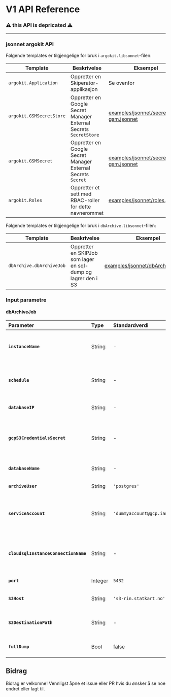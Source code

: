 # V1 API Reference
### ⚠️ this API is depricated ⚠️

---

### jsonnet argokit API

Følgende templates er tilgjengelige for bruk i `argokit.libsonnet`-filen:

| Template                 | Beskrivelse                                                    | Eksempel                                                                              |
|--------------------------|----------------------------------------------------------------|--------------------------------------------------------------------------------------|
| `argokit.Application`    | Oppretter en Skiperator-applikasjon                           | Se ovenfor                                                                            |
| `argokit.GSMSecretStore` | Oppretter en Google Secret Manager External Secrets `SecretStore` | [examples/jsonnet/secretstore-gsm.jsonnet](https://github.com/kartverket/argokit/blob/main/examples/jsonnet/secretstore-gsm.jsonnet) |
| `argokit.GSMSecret`      | Oppretter en Google Secret Manager External Secrets `Secret`      | [examples/jsonnet/secretstore-gsm.jsonnet](https://github.com/kartverket/argokit/blob/main/examples/jsonnet/secretstore-gsm.jsonnet) |
| `argokit.Roles`          | Oppretter et sett med RBAC-roller for dette navnerommet           | [examples/jsonnet/roles.jsonnet](https://github.com/kartverket/argokit/blob/main/examples/jsonnet/roles.jsonnet)                     |

Følgende templates er tilgjengelige for bruk i `dbArchive.libsonnet`-filen:

| Template                 | Beskrivelse                                                   | Eksempel                                                                  |
|--------------------------|---------------------------------------------------------------|--------------------------------------------------------------------------|
| `dbArchive.dbArchiveJob` | Oppretter en SKIPJob som lager en sql-dump og lagrer den i S3 | [examples/jsonnet/dbArchive.jsonnet](https://github.com/kartverket/argokit/blob/main/examples/jsonnet/dbArchive.jsonnet) |

### Input parametre

#### dbArchiveJob

| Parameter                            | Type    | Standardverdi            | Beskrivelse                                                                                                                       |
|:-------------------------------------|:--------|:-------------------------|:----------------------------------------------------------------------------------------------------------------------------------|
| **`instanceName`**                   | String  | -                        | **Påkrevd.** Et unikt navn for jobben og relaterte ressurser. Dette navnet brukes som base for `SKIPJob` og hemmeligheter.             |
| **`schedule`**                       | String  | -                        | **Påkrevd.** En cron uttrykk som definerer når jobben skal kjøre (f.eks. `"0 2 * * *"` for å kjøre kl. 02:00 hver natt).                   |
| **`databaseIP`**                     | String  | -                        | **Påkrevd.** IP-adressen til PostgreSQL-databasen som skal arkiveres.                                                           |
| **`gcpS3CredentialsSecret`**         | String  | -                        | **Påkrevd.** Navn på hemmeligheten i GSM som inneholder S3-hemmeligheter (`AWS_ACCESS_KEY_ID` og `AWS_SECRET_ACCESS_KEY`).              |
| **`databaseName`**                   | String  | -                        | **Påkrevd.** Navn på databasen som skal arkiveres.                                                                                |
| **`archiveUser`**                    | String  | `'postgres'`             | Databasebrukeren jobben skal bruke for å koble til.                                                                                  |
| **`serviceAccount`**                 | String  | `'dummyaccount@gcp.iam'` | GCP Service Account som brukes av Kubernetes-jobben for å autentisere mot Google Cloud (f.eks. for å hente hemmeligheter fra GSM).            |
| **`cloudsqlInstanceConnectionName`** | String  | -                        | **Påkrevd.** Tilkoblingsnavnet til Cloud SQL-instansen (format: `project:region:instance`). Nødvendig for Cloud SQL Auth Proxy. |
| **`port`**                           | Integer | `5432`                   | Portnummeret til PostgreSQL-databasen.                                                                                       |
| **`S3Host`**                         | String  | `'s3-rin.statkart.no'`   | Hostnavnet til S3-endepunktet hvor arkivet skal lagres.                                                               |
| **`S3DestinationPath`**              | String  | -                        | **Påkrevd.** Full S3-sti hvor databasearkivet skal plasseres (f.eks. `s3://my-bucket/archive/database/`).                |
| **`fullDump`**                       | Bool    | false                    | Flagg for å inkludere databaseroller `uten passord` i dumpen.                                                                   |

## Bidrag

Bidrag er velkomne! Vennligst åpne et issue eller PR hvis du ønsker å
se noe endret eller lagt til.
